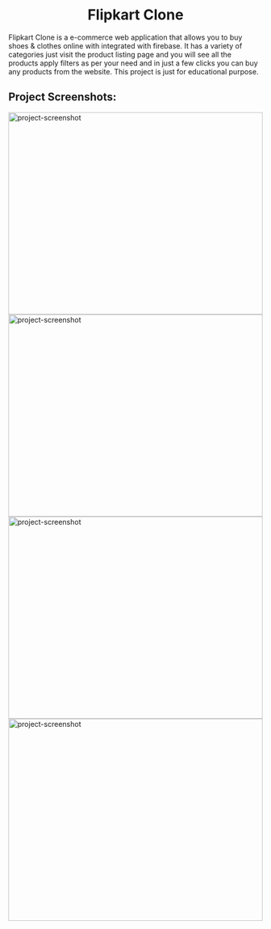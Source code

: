 <h1 align="center" id="title">Flipkart Clone</h1>

<p id="description">Flipkart Clone is a e-commerce web application that allows you to buy shoes &amp; clothes online with integrated with firebase. It has a variety of categories just visit the product listing page and you will see all the products apply filters as per your need and in just a few clicks you can buy any products from the website. This project is just for educational purpose.</p>

<h2>Project Screenshots:</h2>

<img src="https://i.postimg.cc/RZssLMJ2/flipkart.png" alt="project-screenshot" width="100%" height="400/">

<img src="https://i.postimg.cc/NMMQPGdT/React-App-Personal-Microsoft-Edge-09-09-2022-17-22-40.png" alt="project-screenshot"  width="100%" height="400/">

<img src="https://i.postimg.cc/kgTJNtc9/React-App-Personal-Microsoft-Edge-09-09-2022-17-22-53.png" alt="project-screenshot"  width="100%" height="400/">

<img src="https://i.postimg.cc/4xqMTf4V/React-App-Personal-Microsoft-Edge-09-09-2022-17-28-48.png" alt="project-screenshot" width="100%" height="400/">
